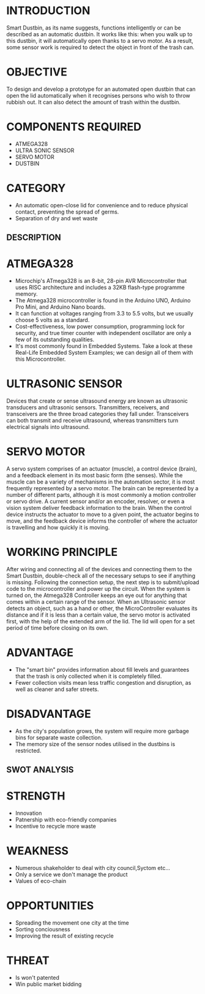 # INTRODUCTION
   Smart Dustbin, as its name suggests, functions intelligently or can be described as an automatic dustbin. It works like this: when you walk up to this dustbin, it will automatically open thanks to a servo motor. As a result, some sensor work is required to detect the object in front of the trash can.
# OBJECTIVE
   To design and develop a prototype for an automated open dustbin that can open the lid automatically when it recognises persons who wish to throw rubbish out. It can also detect the amount of trash within the dustbin.
# COMPONENTS REQUIRED
   * ATMEGA328
   * ULTRA SONIC SENSOR
   * SERVO MOTOR
   * DUSTBIN
# CATEGORY
  * An automatic open-close lid for convenience and to reduce physical contact, preventing the spread of germs.
  * Separation of dry and wet waste
## DESCRIPTION
# ATMEGA328
 * Microchip's ATmega328 is an 8-bit, 28-pin AVR Microcontroller that uses RISC architecture and includes a 32KB flash-type programme memory.
 * The Atmega328 microcontroller is found in the Arduino UNO, Arduino Pro Mini, and Arduino Nano boards.
 * It can function at voltages ranging from 3.3 to 5.5 volts, but we usually choose 5 volts as a standard.
 * Cost-effectiveness, low power consumption, programming lock for security, and true timer counter with independent oscillator are only a few of its outstanding qualities.
 * It's most commonly found in Embedded Systems. Take a look at these Real-Life Embedded System Examples; we can design all of them with this Microcontroller.
# ULTRASONIC SENSOR
  Devices that create or sense ultrasound energy are known as ultrasonic transducers and ultrasonic sensors. Transmitters, receivers, and transceivers are the three broad categories they fall under. Transceivers can both transmit and receive ultrasound, whereas transmitters turn electrical signals into ultrasound.
# SERVO MOTOR
  A servo system comprises of an actuator (muscle), a control device (brain), and a feedback element in its most basic form (the senses). While the muscle can be a variety of mechanisms in the automation sector, it is most frequently represented by a servo motor. The brain can be represented by a number of different parts, although it is most commonly a motion controller or servo drive. A current sensor and/or an encoder, resolver, or even a vision system deliver feedback information to the brain.
  When the control device instructs the actuator to move to a given point, the actuator begins to move, and the feedback device informs the controller of where the actuator is travelling and how quickly it is moving.
# WORKING PRINCIPLE
   After wiring and connecting all of the devices and connecting them to the Smart Dustbin, double-check all of the necessary setups to see if anything is missing. Following the connection setup, the next step is to submit/upload code to the microcontroller and power up the circuit. When the system is turned on, the Atmega328 Controller keeps an eye out for anything that comes within a certain range of the sensor. When an Ultrasonic sensor detects an object, such as a hand or other, the MicroController evaluates its distance and if it is less than a certain value, the servo motor is activated first, with the help of the extended arm of the lid. The lid will open for a set period of time before closing on its own.
# ADVANTAGE
  * The "smart bin" provides information about fill levels and guarantees that the trash is only collected when it is completely filled.
  * Fewer collection visits mean less traffic congestion and disruption, as well as cleaner and safer streets.
# DISADVANTAGE
  * As the city's population grows, the system will require more garbage bins for separate waste collection.
  * The memory size of the sensor nodes utilised in the dustbins is restricted.
## SWOT ANALYSIS
# STRENGTH
 * Innovation
 * Patnership with eco-friendly companies
 * Incentive to recycle more waste
# WEAKNESS
 * Numerous shakeholder to deal with city council,Syctom etc...
 * Only a service we don't manage the product
 * Values of eco-chain
# OPPORTUNITIES
 * Spreading the movement one city at the time
 * Sorting conciousness
 * Improving the result of existing recycle
# THREAT
 * Is won't patented
 * Win public market bidding
